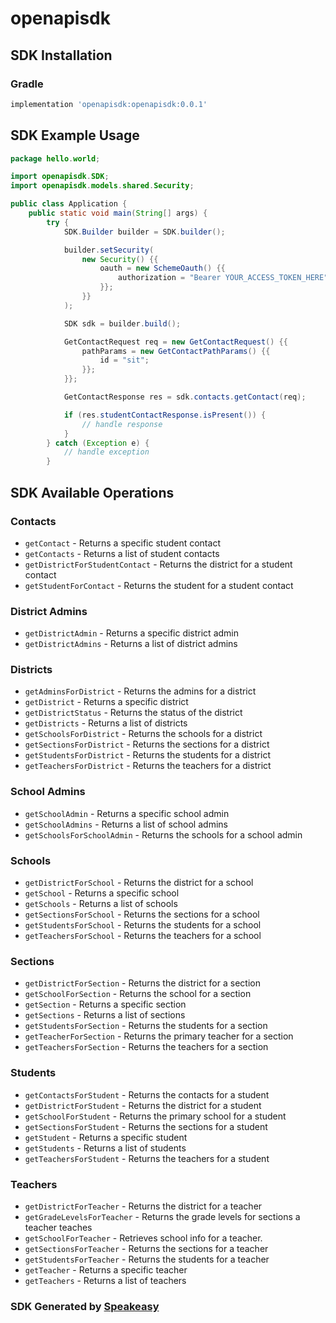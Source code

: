 # openapisdk

<!-- Start SDK Installation -->
## SDK Installation

### Gradle

```groovy
implementation 'openapisdk:openapisdk:0.0.1'
```
<!-- End SDK Installation -->

## SDK Example Usage
<!-- Start SDK Example Usage -->
```java
package hello.world;

import openapisdk.SDK;
import openapisdk.models.shared.Security;

public class Application {
    public static void main(String[] args) {
        try {
            SDK.Builder builder = SDK.builder();

            builder.setSecurity(
                new Security() {{
                    oauth = new SchemeOauth() {{
                        authorization = "Bearer YOUR_ACCESS_TOKEN_HERE";
                    }};
                }}
            );

            SDK sdk = builder.build();

            GetContactRequest req = new GetContactRequest() {{
                pathParams = new GetContactPathParams() {{
                    id = "sit";
                }};
            }};

            GetContactResponse res = sdk.contacts.getContact(req);

            if (res.studentContactResponse.isPresent()) {
                // handle response
            }
        } catch (Exception e) {
            // handle exception
        }
```
<!-- End SDK Example Usage -->

<!-- Start SDK Available Operations -->
## SDK Available Operations

### Contacts

* `getContact` - Returns a specific student contact
* `getContacts` - Returns a list of student contacts
* `getDistrictForStudentContact` - Returns the district for a student contact
* `getStudentForContact` - Returns the student for a student contact

### District Admins

* `getDistrictAdmin` - Returns a specific district admin
* `getDistrictAdmins` - Returns a list of district admins

### Districts

* `getAdminsForDistrict` - Returns the admins for a district
* `getDistrict` - Returns a specific district
* `getDistrictStatus` - Returns the status of the district
* `getDistricts` - Returns a list of districts
* `getSchoolsForDistrict` - Returns the schools for a district
* `getSectionsForDistrict` - Returns the sections for a district
* `getStudentsForDistrict` - Returns the students for a district
* `getTeachersForDistrict` - Returns the teachers for a district

### School Admins

* `getSchoolAdmin` - Returns a specific school admin
* `getSchoolAdmins` - Returns a list of school admins
* `getSchoolsForSchoolAdmin` - Returns the schools for a school admin

### Schools

* `getDistrictForSchool` - Returns the district for a school
* `getSchool` - Returns a specific school
* `getSchools` - Returns a list of schools
* `getSectionsForSchool` - Returns the sections for a school
* `getStudentsForSchool` - Returns the students for a school
* `getTeachersForSchool` - Returns the teachers for a school

### Sections

* `getDistrictForSection` - Returns the district for a section
* `getSchoolForSection` - Returns the school for a section
* `getSection` - Returns a specific section
* `getSections` - Returns a list of sections
* `getStudentsForSection` - Returns the students for a section
* `getTeacherForSection` - Returns the primary teacher for a section
* `getTeachersForSection` - Returns the teachers for a section

### Students

* `getContactsForStudent` - Returns the contacts for a student
* `getDistrictForStudent` - Returns the district for a student
* `getSchoolForStudent` - Returns the primary school for a student
* `getSectionsForStudent` - Returns the sections for a student
* `getStudent` - Returns a specific student
* `getStudents` - Returns a list of students
* `getTeachersForStudent` - Returns the teachers for a student

### Teachers

* `getDistrictForTeacher` - Returns the district for a teacher
* `getGradeLevelsForTeacher` - Returns the grade levels for sections a teacher teaches
* `getSchoolForTeacher` - Retrieves school info for a teacher.
* `getSectionsForTeacher` - Returns the sections for a teacher
* `getStudentsForTeacher` - Returns the students for a teacher
* `getTeacher` - Returns a specific teacher
* `getTeachers` - Returns a list of teachers

<!-- End SDK Available Operations -->

### SDK Generated by [Speakeasy](https://docs.speakeasyapi.dev/docs/using-speakeasy/client-sdks)
